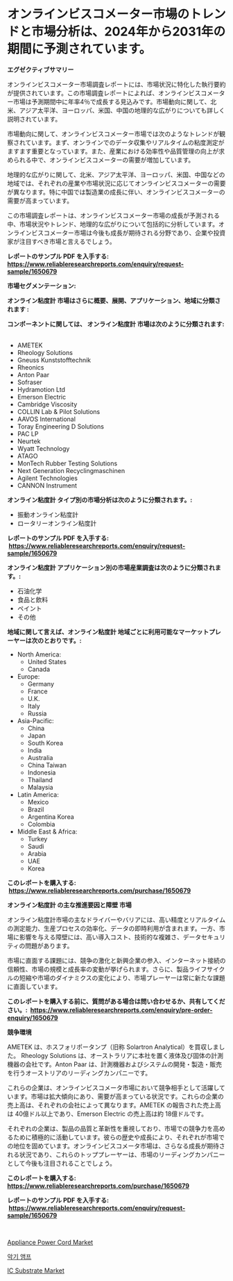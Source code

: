 <p><h1>オンラインビスコメーター市場のトレンドと市場分析は、2024年から2031年の期間に予測されています。</h1></p><p><strong>エグゼクティブサマリー</strong></p>
<p><p>オンラインビスコメーター市場調査レポートには、市場状況に特化した執行要約が提供されています。この市場調査レポートによれば、オンラインビスコメーター市場は予測期間中に年率4％で成長する見込みです。市場動向に関して、北米、アジア太平洋、ヨーロッパ、米国、中国の地理的な広がりについても詳しく説明されています。</p><p>市場動向に関して、オンラインビスコメーター市場では次のようなトレンドが観察されています。まず、オンラインでのデータ収集やリアルタイムの粘度測定がますます重要となっています。また、産業における効率性や品質管理の向上が求められる中で、オンラインビスコメーターの需要が増加しています。</p><p>地理的な広がりに関して、北米、アジア太平洋、ヨーロッパ、米国、中国などの地域では、それぞれの産業や市場状況に応じてオンラインビスコメーターの需要が異なります。特に中国では製造業の成長に伴い、オンラインビスコメーターの需要が高まっています。</p><p>この市場調査レポートは、オンラインビスコメーター市場の成長が予測される中、市場状況やトレンド、地理的な広がりについて包括的に分析しています。オンラインビスコメーター市場は今後も成長が期待される分野であり、企業や投資家が注目すべき市場と言えるでしょう。</p></p>
<p><strong>レポートのサンプル PDF を入手する: <a href="https://www.reliableresearchreports.com/enquiry/request-sample/1650679">https://www.reliableresearchreports.com/enquiry/request-sample/1650679</a></strong></p>
<p><strong>市場セグメンテーション:</strong></p>
<p><strong> オンライン粘度計 市場はさらに概要、展開、アプリケーション、地域に分類されます :</strong></p>
<p><strong>コンポーネントに関しては、 オンライン粘度計 市場は次のように分類されます: &nbsp;</strong></p>
<p><ul><li>AMETEK</li><li>Rheology Solutions</li><li>Gneuss Kunststofftechnik</li><li>Rheonics</li><li>Anton Paar</li><li>Sofraser</li><li>Hydramotion Ltd</li><li>Emerson Electric</li><li>Cambridge Viscosity</li><li>COLLIN Lab & Pilot Solutions</li><li>AAVOS International</li><li>Toray Engineering D Solutions</li><li>PAC LP</li><li>Neurtek</li><li>Wyatt Technology</li><li>ATAGO</li><li>MonTech Rubber Testing Solutions</li><li>Next Generation Recyclingmaschinen</li><li>Agilent Technologies</li><li>CANNON Instrument</li></ul></p>
<p><strong> オンライン粘度計 タイプ別の市場分析は次のように分類されます。:</strong></p>
<p><ul><li>振動オンライン粘度計</li><li>ロータリーオンライン粘度計</li></ul></p>
<p><strong>レポートのサンプル PDF を入手する: &nbsp;<a href="https://www.reliableresearchreports.com/enquiry/request-sample/1650679">https://www.reliableresearchreports.com/enquiry/request-sample/1650679</a></strong></p>
<p><strong> オンライン粘度計 アプリケーション別の市場産業調査は次のように分類されます。:</strong></p>
<p><ul><li>石油化学</li><li>食品と飲料</li><li>ペイント</li><li>その他</li></ul></p>
<p><strong>地域に関して言えば、オンライン粘度計 地域ごとに利用可能なマーケットプレーヤーは次のとおりです。:</strong></p>
<p><ul>
    <li>
        North America:
        <ul>
            <li>United States</li>
            <li>Canada</li>
        </ul>
    </li>
    <li>
        Europe:
        <ul>
            <li>Germany</li>
            <li>France</li>
            <li>U.K.</li>
            <li>Italy</li>
            <li>Russia</li>
        </ul>
    </li>
    <li>
        Asia-Pacific:
        <ul>
            <li>China</li>
            <li>Japan</li>
            <li>South Korea</li>
            <li>India</li>
            <li>Australia</li>
            <li>China Taiwan</li>
            <li>Indonesia</li>
            <li>Thailand</li>
            <li>Malaysia</li>
        </ul>
    </li>
    <li>
        Latin America:
        <ul>
            <li>Mexico</li>
            <li>Brazil</li>
            <li>Argentina Korea</li>
            <li>Colombia</li>
        </ul>
    </li>
    <li>
        Middle East & Africa:
        <ul>
            <li>Turkey</li>
            <li>Saudi</li>
            <li>Arabia</li>
            <li>UAE</li>
            <li>Korea</li>
        </ul>
    </li>
    </ul></p>
<p><strong>このレポートを購入する: &nbsp;<a href="https://www.reliableresearchreports.com/purchase/1650679">https://www.reliableresearchreports.com/purchase/1650679</a></strong></p>
<p><strong>オンライン粘度計 の主な推進要因と障壁 市場</strong></p>
<p><p>オンライン粘度計市場の主なドライバーやバリアには、高い精度とリアルタイムの測定能力、生産プロセスの効率化、データの即時利用が含まれます。一方、市場に影響を与える障壁には、高い導入コスト、技術的な複雑さ、データセキュリティの問題があります。</p><p>市場に直面する課題には、競争の激化と新興企業の参入、インターネット接続の信頼性、市場の規模と成長率の変動が挙げられます。さらに、製品ライフサイクルの短縮や市場のダイナミクスの変化により、市場プレーヤーは常に新たな課題に直面しています。</p></p>
<p><strong>このレポートを購入する前に、質問がある場合は問い合わせるか、共有してください。:&nbsp; <a href="https://www.reliableresearchreports.com/enquiry/pre-order-enquiry/1650679">https://www.reliableresearchreports.com/enquiry/pre-order-enquiry/1650679</a></strong></p>
<p><strong>競争環境</strong></p>
<p><p>AMETEK は、ホスフォリポータンプ（旧称 Solartron Analytical）を買収しました。 Rheology Solutions は、オーストラリアに本社を置く液体及び固体の計測機器の会社です。Anton Paar は、計測機器およびシステムの開発・製造・販売を行うオーストリアのリーディングカンパニーです。 </p><p>これらの企業は、オンラインビスコメータ市場において競争相手として活躍しています。市場は拡大傾向にあり、需要が高まっている状況です。これらの企業の売上高は、それぞれの会社によって異なります。AMETEK の報告された売上高は 40億ドル以上であり、Emerson Electric の売上高は約 18億ドルです。 </p><p>それぞれの企業は、製品の品質と革新性を重視しており、市場での競争力を高めるために積極的に活動しています。彼らの歴史や成長により、それぞれが市場での地位を固めています。オンラインビスコメータ市場は、さらなる成長が期待される状況であり、これらのトッププレーヤーは、市場のリーディングカンパニーとして今後も注目されることでしょう。</p></p>
<p><strong>このレポートを購入する: &nbsp; <a href="https://www.reliableresearchreports.com/purchase/1650679">https://www.reliableresearchreports.com/purchase/1650679</a></strong></p>
<p><strong>レポートのサンプル PDF を入手する: &nbsp;<a href="https://www.reliableresearchreports.com/enquiry/request-sample/1650679">https://www.reliableresearchreports.com/enquiry/request-sample/1650679</a></strong><strong></strong></p>
<p>&nbsp;</p>
<p><p><a href="https://github.com/pjcfca/Market-Research-Report-List-1/blob/main/appliance-power-cord-market.md">Appliance Power Cord Market</a></p><p><a href="https://medium.com/@kenyonjohns/%EC%95%85%EA%B8%B0-%EC%95%B0%ED%94%84-%EC%8B%9C%EC%9E%A5-%EC%A0%90%EC%9C%A0%EC%9C%A8-%EB%B3%80%ED%99%94-%EB%B0%8F-%EC%8B%9C%EC%9E%A5-%EC%84%B1%EC%9E%A5-%ED%8A%B8%EB%A0%8C%EB%93%9C-2024-2031-42502f1e7665">악기 앰프</a></p><p><a href="https://github.com/johnbach50/Market-Research-Report-List-2/blob/main/ic-substrate-market.md">IC Substrate Market</a></p></p>